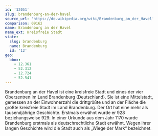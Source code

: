 ```yaml
---
id: '12051'
slug: brandenburg-an-der-havel
source_url: 'https://de.wikipedia.org/wiki/Brandenburg_an_der_Havel'
comparison: 09162
name: Brandenburg an der Havel
name_ext: Kreisfreie Stadt
state:
  slug: brandenburg
  name: Brandenburg
  id: '12'
geo:
  bbox:
    - 12.361
    - 52.312
    - 12.724
    - 52.541
---
```


Brandenburg an der Havel ist eine kreisfreie Stadt und eines der vier Oberzentren im Land Brandenburg (Deutschland). Sie ist eine Mittelstadt, gemessen an der Einwohnerzahl die drittgrößte und an der Fläche die größte kreisfreie Stadt im Land Brandenburg. Der Ort hat eine mehr als tausendjährige Geschichte. Erstmals erwähnt wurde er 928 beziehungsweise 929. In einer Urkunde aus dem Jahr 1170 wurde Brandenburg erstmals als deutschrechtliche Stadt erwähnt. Wegen ihrer langen Geschichte wird die Stadt auch als „Wiege der Mark“ bezeichnet.
